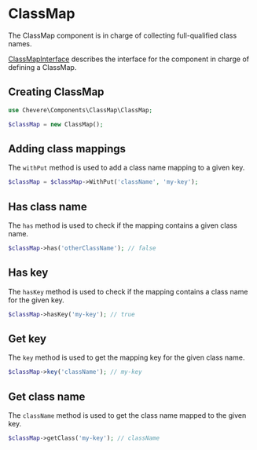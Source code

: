 # ClassMap

The ClassMap component is in charge of collecting full-qualified class names.

[ClassMapInterface](../reference/Chevere/Interfaces/ClassMap/ClassMapInterface.md) describes the interface for the component in charge of defining a ClassMap.

## Creating ClassMap

```php
use Chevere\Components\ClassMap\ClassMap;

$classMap = new ClassMap();
```

## Adding class mappings

The `withPut` method is used to add a class name mapping to a given key.

```php
$classMap = $classMap->WithPut('className', 'my-key');
```

## Has class name

The `has` method is used to check if the mapping contains a given class name.

```php
$classMap->has('otherClassName'); // false
```

## Has key

The `hasKey` method is used to check if the mapping contains a class name for the given key.

```php
$classMap->hasKey('my-key'); // true
```

## Get key

The `key` method is used to get the mapping key for the given class name.

```php
$classMap->key('className'); // my-key
```

## Get class name

The `className` method is used to get the class name mapped to the given key.

```php
$classMap->getClass('my-key'); // className
```
